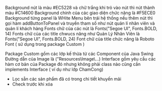 Background nút là màu #EC5228 và chữ trắng
khi trỏ vào nút thì nút thành màu #C14600
Background chính của các giao diện chức năng là #F5ECE0
Background từng panel là WHite
Menu bên trái hệ thống nếu thêm nút thì gọi hàm addButtonToPanel và truyền tham số như nút quản lí nhân viên và quản lí khách hàng
Fonts chữ của các nút là Fonts("Segoe UI", Fonts.BOLD, 14)
Fonts chữ của các title chwucs năng như Quản Lý Nhân Viên là Fonts("Segoe UI", Fonts.BOLD, 24)
Font chữ của title chức năng là Roboto Font ( sử dụng trong package Custom )


Package Custom gồm các lớp kế thừa từ các Component của Java Swing
Đường dẫn của Image là ("Resources\\Image\\...)
Interface gồm yêu cầu các hàm cơ bản của Package đó
nhưng không phải class nào cũng cần implements Interface ( ví dụ như lớp ChamCong)

+ Lọc sẵn các sản phẩm đã có trong chi tiết khuyến mãi
+ Check trước khi xóa 